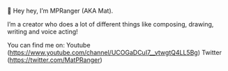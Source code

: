 👋 Hey hey, I’m MPRanger (AKA Mat).

I’m a creator who does a lot of different things like composing, drawing, writing and voice acting!

You can find me on:
  Youtube (https://www.youtube.com/channel/UCOGaDCuI7__vtwgtQ4LL5Bg)
  Twitter (https://twitter.com/MatPRanger)


<!---
MatPRanger/MatPRanger is a ✨ special ✨ repository because its `README.md` (this file) appears on your GitHub profile.
You can click the Preview link to take a look at your changes.
--->
